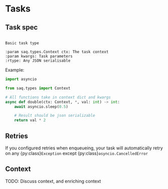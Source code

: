 # Tasks

## Task spec

```{py:function} task_type(ctx: saq.types.Context, *, **kwargs) -> JSONType:

Basic task type

:param saq.types.Context ctx: The task context
:param kwargs: Task parameters
:rtype: Any JSON serialisable
```

Example:
```python
import asyncio

from saq.types import Context

# All functions take in context dict and kwargs
async def double(ctx: Context, *, val: int) -> int:
    await asyncio.sleep(0.5)

    # Result should be json serializable
    return val * 2
```

## Retries
If you configured retries when enqueueing, your task will automatically retry on any {py:class}`Exception` except {py:class}`asyncio.CancelledError`

## Context
TODO: Discuss context, and enriching context
